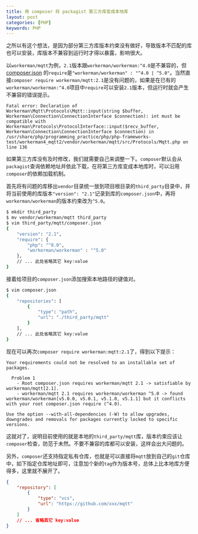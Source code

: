 ```yaml
---
title: 用 composer 将 packagist 第三方库变成本地库
layout: post
categories: [PHP]
keywords: PHP
---
```


之所以有这个想法，是因为部分第三方库版本约束没有做好，导致版本不匹配的库也可以安装，库版本不兼容到运行时才得以暴露，影响很大。

以`workerman/mqtt`为例，`2.1`版本跟`workerman/workerman:^4.0`是不兼容的，但 [composer.json](https://github.com/walkor/mqtt/blob/v2.1/composer.json#L34) 的`require`是`"workerman/workerman" : "^4.0 | ^5.0"`。当然直接`composer require workerman/mqtt:2.1`是没有问题的，如果是在已有的`workerman/workerman:^4.0`项目中`require`可以安装`2.1`版本，但运行时就会产生不兼容的错误提示。

```
Fatal error: Declaration of Workerman\Mqtt\Protocols\Mqtt::input(string $buffer, Workerman\Connection\ConnectionInterface $connection): int must be compatible with Workerman\Protocols\ProtocolInterface::input($recv_buffer, Workerman\Connection\ConnectionInterface $connection) in /usr/share/php/programming_practice/php/php-frameworks-test/workerman4_mqtt2/vendor/workerman/mqtt/src/Protocols/Mqtt.php on line 136
```

如果第三方库没有及时修改，我们就需要自己来调整一下。`composer`默认会从`packagist`查询依赖地址并依此下载，在将第三方库变成本地库时，可以沿用`composer`的依赖加载机制。

首先将有问题的库移出`vendor`目录统一放到项目根目录的`third_party`目录中，并将当前使用的库版本`"version": "2.1"`记录到库的`composer.json`中，再将`workerman/workerman`的版本约束改为`^5.0`。

```bash
$ mkdir third_party
$ mv vendor/workerman/mqtt third_party
$ vim third_party/mqtt/composer.json
{
    "version": "2.1",
    "require": {
        "php": "^8.0",
        "workerman/workerman" : "^5.0"
    },
    // ... 此处省略其它 key:value
}
```

接着给项目的`composer.json`添加搜索本地路径的键值对。

```bash
$ vim composer.json
{
    "repositories": [
        {
            "type": "path",
            "url": "./third_party/mqtt"
        }
    ],
    // ... 此处省略其它 key:value
}
```

现在可以再次`composer require workerman:mqtt:2.1`了，得到以下提示：

```
Your requirements could not be resolved to an installable set of packages.

  Problem 1
    - Root composer.json requires workerman/mqtt 2.1 -> satisfiable by workerman/mqtt[2.1].
    - workerman/mqtt 2.1 requires workerman/workerman ^5.0 -> found workerman/workerman[v5.0.0, v5.0.1, v5.1.0, v5.1.1] but it conflicts with your root composer.json require (^4.0).

Use the option --with-all-dependencies (-W) to allow upgrades, downgrades and removals for packages currently locked to specific versions.
```

这就对了，说明目前使用的就是本地的`third_party/mqtt`库，版本约束应该让`composer`检查，防范于未然。不要不兼容的库都可以安装，这样会出大问题的。

另外，`composer`还支持指定私有仓库，也就是可以直接将`mqtt`放到自己的`git`仓库中，如下指定仓库地址即可，注意加个新的`tag`作为版本号，总体上比本地库方便得多，这里就不展开了。

```json
{
    "repository": [
        {
            "type": "vcs",
            "url": "https://github.com/xxx/mqtt"
        }
    ]
    // ... 省略其它 key:value
}
```
